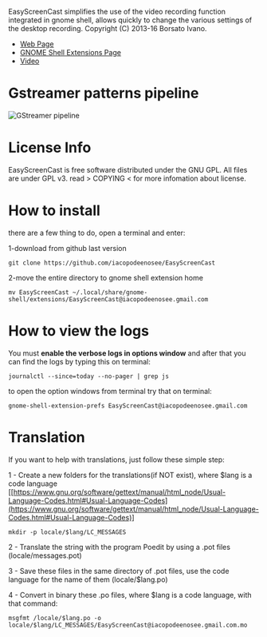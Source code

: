 EasyScreenCast simplifies the use of the video recording function integrated in gnome shell, allows quickly to change the various settings of the desktop recording. Copyright (C) 2013-16 Borsato Ivano.
- [Web Page](http://iacopodeenosee.wordpress.com/)
- [GNOME Shell Extensions Page](https://extensions.gnome.org/extension/690/easyscreencast/)
- [Video](https://youtu.be/81E9AruraKU)

# Gstreamer patterns pipeline
![GStreamer  pipeline](https://iacopodeenosee.files.wordpress.com/2016/03/gstreamer_pipeline_diagram.jpeg "GSP pipeline")

# License Info
EasyScreenCast is free software distributed under the GNU GPL. All files are under GPL v3. read > COPYING < for more infomation about license.

# How to install
there are a few thing to do, open a terminal and enter:

1-download from github last version

```
git clone https://github.com/iacopodeenosee/EasyScreenCast
```

2-move the entire directory to gnome shell extension home

```
mv EasyScreenCast ~/.local/share/gnome-shell/extensions/EasyScreenCast@iacopodeenosee.gmail.com
```

# How to view the logs
You must **enable the verbose logs in options window** and after that you can find the logs by typing this on terminal:

```
journalctl --since=today --no-pager | grep js
```

to open the option windows from terminal try that on terminal:

```
gnome-shell-extension-prefs EasyScreenCast@iacopodeenosee.gmail.com
```

# Translation
If you want to help with translations, just follow these simple step:

1 - Create a new folders for the translations(if NOT exist), where $lang is a code language [[https://www.gnu.org/software/gettext/manual/html_node/Usual-Language-Codes.html#Usual-Language-Codes](https://www.gnu.org/software/gettext/manual/html_node/Usual-Language-Codes.html#Usual-Language-Codes)]

```
mkdir -p locale/$lang/LC_MESSAGES
```

2 - Translate the string with the program Poedit by using a .pot files (locale/messages.pot)

3 - Save these files in the same directory of .pot files, use the code language for the name of them (locale/$lang.po)

4 - Convert in binary these .po files, where $lang is a code language, with that command:

```
msgfmt /locale/$lang.po -o locale/$lang/LC_MESSAGES/EasyScreenCast@iacopodeenosee.gmail.com.mo
```
